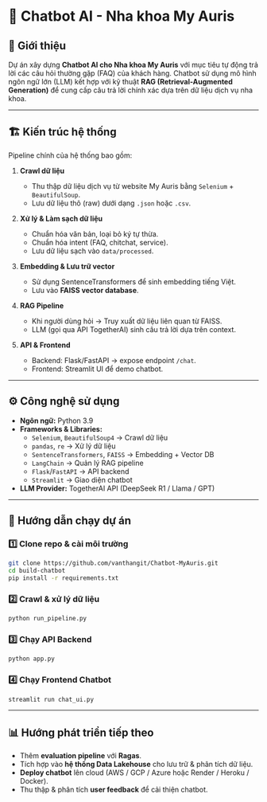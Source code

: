 # 🤖 Chatbot AI - Nha khoa My Auris

## 📌 Giới thiệu
Dự án xây dựng **Chatbot AI cho Nha khoa My Auris** với mục tiêu tự động trả lời các câu hỏi thường gặp (FAQ) của khách hàng. Chatbot sử dụng mô hình ngôn ngữ lớn (LLM) kết hợp với kỹ thuật **RAG (Retrieval-Augmented Generation)** để cung cấp câu trả lời chính xác dựa trên dữ liệu dịch vụ nha khoa.

---

## 🏗️ Kiến trúc hệ thống
Pipeline chính của hệ thống bao gồm:

1. **Crawl dữ liệu**  
   - Thu thập dữ liệu dịch vụ từ website My Auris bằng `Selenium` + `BeautifulSoup`.
   - Lưu dữ liệu thô (raw) dưới dạng `.json` hoặc `.csv`.

2. **Xử lý & Làm sạch dữ liệu**  
   - Chuẩn hóa văn bản, loại bỏ ký tự thừa.
   - Chuẩn hóa intent (FAQ, chitchat, service).
   - Lưu dữ liệu sạch vào `data/processed`.

3. **Embedding & Lưu trữ vector**  
   - Sử dụng SentenceTransformers để sinh embedding tiếng Việt.
   - Lưu vào **FAISS vector database**.

4. **RAG Pipeline**  
   - Khi người dùng hỏi → Truy xuất dữ liệu liên quan từ FAISS.  
   - LLM (gọi qua API TogetherAI) sinh câu trả lời dựa trên context.  

5. **API & Frontend**  
   - Backend: Flask/FastAPI → expose endpoint `/chat`.  
   - Frontend: Streamlit UI để demo chatbot.  

---

## ⚙️ Công nghệ sử dụng
- **Ngôn ngữ:** Python 3.9
- **Frameworks & Libraries:**
  - `Selenium`, `BeautifulSoup4` → Crawl dữ liệu
  - `pandas`, `re` → Xử lý dữ liệu
  - `SentenceTransformers`, `FAISS` → Embedding + Vector DB
  - `LangChain` → Quản lý RAG pipeline
  - `Flask`/`FastAPI` → API backend
  - `Streamlit` → Giao diện chatbot
- **LLM Provider:** TogetherAI API (DeepSeek R1 / Llama / GPT)

---

## 🚀 Hướng dẫn chạy dự án

### 1️⃣ Clone repo & cài môi trường
```bash
git clone https://github.com/vanthangit/Chatbot-MyAuris.git
cd build-chatbot
pip install -r requirements.txt
```

### 2️⃣ Crawl & xử lý dữ liệu
```bash
python run_pipeline.py
```

### 3️⃣ Chạy API Backend
```bash
python app.py
```

### 4️⃣ Chạy Frontend Chatbot
```bash
streamlit run chat_ui.py
```
---

## 📊 Hướng phát triển tiếp theo

- Thêm **evaluation pipeline** với **Ragas**.  
- Tích hợp vào **hệ thống Data Lakehouse** cho lưu trữ & phân tích dữ liệu.  
- **Deploy chatbot** lên cloud (AWS / GCP / Azure hoặc Render / Heroku / Docker).  
- Thu thập & phân tích **user feedback** để cải thiện chatbot.  
